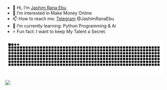 - 👋 Hi, I’m [Jashim Rana Ebu](github.com/Jashim-Rana-Ebu)
- 👀 I’m interested in Make Money Online
- 📫 How to reach me: [Telegram](t.me/JashimRanaEbu) @JashimRanaEbu
- 🌱 I’m currently learning: Python Programming & Ai
- ⚡ Fun fact: I want to keep My Talent a Secret.
<!-- Snake Animation -->
<div align="left">
    
  ![snake gif](https://github.com/TechnologyHell/TechnologyHell/blob/output/github-snake-dark.svg)
</div>

<!-- Visit Counter -->
<div align="left">
  
  [![](https://visitcount.itsvg.in/api?id=technologyhell&icon=10&color=6)](https://visitcount.itsvg.in)
</div>
